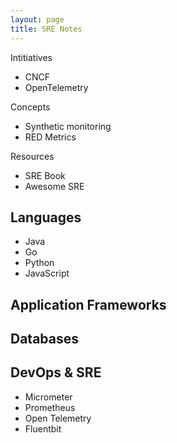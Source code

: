 ```yaml
---
layout: page
title: SRE Notes 
---
```


Intitiatives 

- CNCF 
- OpenTelemetry


Concepts

- Synthetic monitoring 
- RED Metrics



Resources
 
- SRE Book
- Awesome SRE



## Languages 

- Java
- Go
- Python 
- JavaScript 

## Application Frameworks 



## Databases 


## DevOps & SRE 

- Micrometer
- Prometheus 
- Open Telemetry 
- Fluentbit